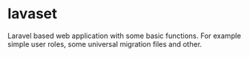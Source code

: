 # lavaset
Laravel based web application with some basic functions. For example simple user roles, some universal migration files and other.
